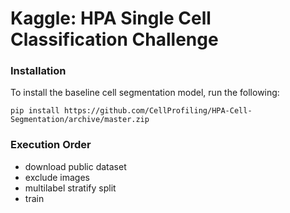 # Kaggle: HPA Single Cell Classification Challenge

### Installation
To install the baseline cell segmentation model, run the following:
```
pip install https://github.com/CellProfiling/HPA-Cell-Segmentation/archive/master.zip
```

### Execution Order
- download public dataset
- exclude images
- multilabel stratify split
- train
